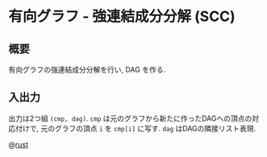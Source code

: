 # 有向グラフ - 強連結成分分解 (SCC)

## 概要
有向グラフの強連結成分分解を行い, DAG を作る.

## 入出力
出力は2つ組 `(cmp, dag)`.
`cmp` は元のグラフから新たに作ったDAGへの頂点の対応付けで,
元のグラフの頂点 `i` を `cmp[i]` に写す.
`dag` はDAGの隣接リスト表現.

@[rust](procon-rs/src/graph/directed/scc.rs)
